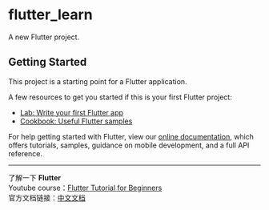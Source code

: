 # flutter_learn

A new Flutter project.

## Getting Started

This project is a starting point for a Flutter application.

A few resources to get you started if this is your first Flutter project:

- [Lab: Write your first Flutter app](https://flutter.dev/docs/get-started/codelab)
- [Cookbook: Useful Flutter samples](https://flutter.dev/docs/cookbook)

For help getting started with Flutter, view our 
[online documentation](https://flutter.dev/docs), which offers tutorials, 
samples, guidance on mobile development, and a full API reference.


---
了解一下 **Flutter**  <br>
Youtube course：[Flutter Tutorial for Beginners](https://www.youtube.com/watch?v=GLSG_Wh_YWc)
<br>
官方文档链接：[中文文档](https://flutterchina.club/setup-windows/)